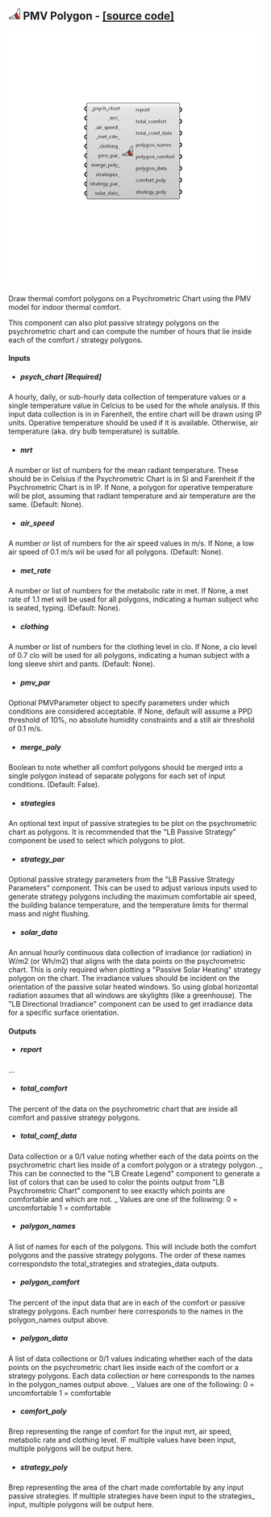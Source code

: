 ## ![](../../images/icons/PMV_Polygon.png) PMV Polygon - [[source code]](https://github.com/ladybug-tools/ladybug-grasshopper/blob/master/ladybug_grasshopper/src//LB%20PMV%20Polygon.py)

![](../../images/components/PMV_Polygon.png)

Draw thermal comfort polygons on a Psychrometric Chart using the PMV model for
 indoor thermal comfort.
 

This component can also plot passive strategy polygons on the psychrometric chart
 and can compute the number of hours that lie inside each of the comfort / strategy
 polygons.
 



#### Inputs
* ##### psych_chart [Required]
A hourly, daily, or sub-hourly data collection of temperature values or a single temperature value in Celcius to be used for the whole analysis. If this input data collection is in in Farenheit, the entire chart will be drawn using IP units. Operative temperature should be used if it is available. Otherwise, air temperature (aka. dry bulb temperature) is suitable. 
* ##### mrt 
A number or list of numbers for the mean radiant temperature. These should be in Celsius if the Psychrometric Chart is in SI and Farenheit if the Psychrometric Chart is in IP. If None, a polygon for operative temperature will be plot, assuming that radiant temperature and air temperature are the same. (Default: None). 
* ##### air_speed 
A number or list of numbers for the air speed values in m/s. If None, a low air speed of 0.1 m/s wil be used for all polygons. (Default: None). 
* ##### met_rate 
A number or list of numbers for the metabolic rate in met. If None, a met rate of 1.1 met will be used for all polygons, indicating a human subject who is seated, typing. (Default: None). 
* ##### clothing 
A number or list of numbers for the clothing level in clo. If None, a clo level of 0.7 clo will be used for all polygons, indicating a human subject with a long sleeve shirt and pants. (Default: None). 
* ##### pmv_par 
Optional PMVParameter object to specify parameters under which conditions are considered acceptable. If None, default will assume a PPD threshold of 10%, no absolute humidity constraints and a still air threshold of 0.1 m/s. 
* ##### merge_poly 
Boolean to note whether all comfort polygons should be merged into a single polygon instead of separate polygons for each set of input conditions. (Default: False). 
* ##### strategies 
An optional text input of passive strategies to be plot on the psychrometric chart as polygons.  It is recommended that the "LB Passive Strategy" component be used to select which polygons to plot. 
* ##### strategy_par 
Optional passive strategy parameters from the "LB Passive Strategy Parameters" component. This can be used to adjust various inputs used to generate strategy polygons including the maximum comfortable air speed, the building balance temperature, and the temperature limits for thermal mass and night flushing. 
* ##### solar_data 
An annual hourly continuous data collection of irradiance (or radiation) in W/m2 (or Wh/m2) that aligns with the data points on the psychrometric chart. This is only required when plotting a "Passive Solar Heating" strategy polygon on the chart. The irradiance values should be incident on the orientation of the passive solar heated windows. So using global horizontal radiation assumes that all windows are skylights (like a greenhouse). The "LB Directional Irradiance" component can be used to get irradiance data for a specific surface orientation. 

#### Outputs
* ##### report
...
* ##### total_comfort
The percent of the data on the psychrometric chart that are inside all comfort and passive strategy polygons.
* ##### total_comf_data
Data collection or a 0/1 value noting whether each of the data points on the psychrometric chart lies inside of a comfort polygon or a strategy polygon. _ This can be connected to the "LB Create Legend" component to generate a list of colors that can be used to color the points output from "LB Psychrometric Chart" component to see exactly which points are comfortable and which are not. _ Values are one of the following: 0 = uncomfortable 1 = comfortable
* ##### polygon_names
A list of names for each of the polygons. This will include both the comfort polygons and the passive strategy polygons. The order of these names correspondsto the total_strategies and strategies_data outputs.
* ##### polygon_comfort
The percent of the input data that are in each of the comfort or passive strategy polygons. Each number here corresponds to the names in the polygon_names output above.
* ##### polygon_data
A list of data collections or 0/1 values indicating whether each  of the data points on the psychrometric chart lies inside each of the comfort or a strategy polygons. Each data collection or here corresponds to the names in the polygon_names output above. _ Values are one of the following: 0 = uncomfortable 1 = comfortable
* ##### comfort_poly
Brep representing the range of comfort for the input mrt, air speed, metabolic rate and clothing level. IF multiple values have been input, multiple polygons will be output here.
* ##### strategy_poly
Brep representing the area of the chart made comfortable by any input passive strategies. If multiple strategies have been input to the strategies_ input, multiple polygons will be output here.